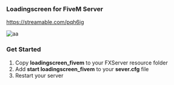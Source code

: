 
### Loadingscreen for FiveM Server

https://streamable.com/pqh6ig

![aa](https://cdn.discordapp.com/attachments/834924184223481876/985495293875327026/unknown.png)

### Get Started
1) Copy **loadingscreen_fivem** to your FXServer resource folder
2) Add **start loadingscreen_fivem** to your **sever.cfg** file
3) Restart your server

 
 
